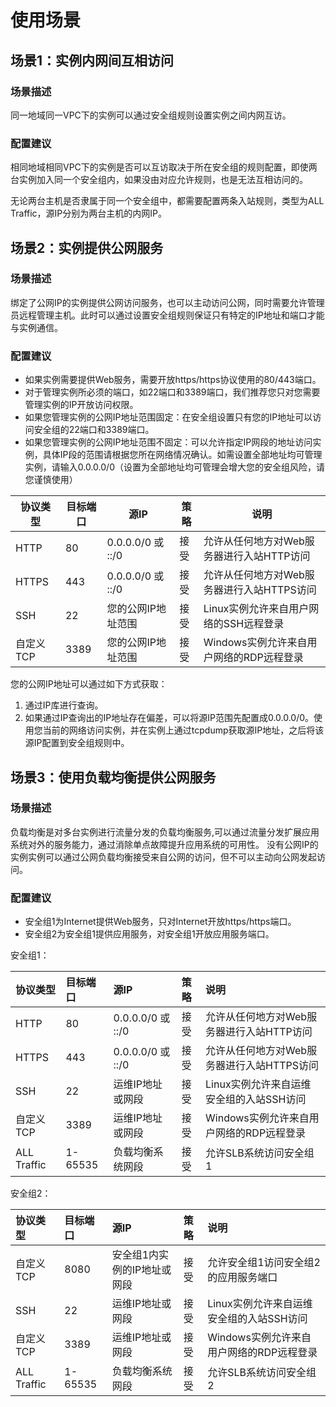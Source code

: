 # 使用场景

## 场景1：实例内网间互相访问

### 场景描述
同一地域同一VPC下的实例可以通过安全组规则设置实例之间内网互访。
### 配置建议
相同地域相同VPC下的实例是否可以互访取决于所在安全组的规则配置，即使两台实例加入同一个安全组内，如果没由对应允许规则，也是无法互相访问的。

无论两台主机是否隶属于同一个安全组中，都需要配置两条入站规则，类型为ALL Traffic，源IP分别为两台主机的内网IP。

## 场景2：实例提供公网服务

### 场景描述
绑定了公网IP的实例提供公网访问服务，也可以主动访问公网，同时需要允许管理员远程管理主机。此时可以通过设置安全组规则保证只有特定的IP地址和端口才能与实例通信。
### 配置建议
* 如果实例需要提供Web服务，需要开放https/https协议使用的80/443端口。
* 对于管理实例所必须的端口，如22端口和3389端口，我们推荐您只对您需要管理实例的IP开放访问权限。
* 如果您管理实例的公网IP地址范围固定：在安全组设置只有您的IP地址可以访问安全组的22端口和3389端口。
* 如果您管理实例的公网IP地址范围不固定：可以允许指定IP网段的地址访问实例，具体IP段的范围请根据您所在网络情况确认。如需设置全部地址均可管理实例，请输入0.0.0.0/0（设置为全部地址均可管理会增大您的安全组风险，请您谨慎使用）

|  **协议类型**   |  **目标端口**   |  **源IP**   |  **策略**   |  **说明**   |
| --- | --- | --- | --- | --- |
| HTTP    |  80   |  0.0.0.0/0 或 ::/0  |  接受   | 允许从任何地方对Web服务器进行入站HTTP访问    |
| HTTPS    |  443   |  0.0.0.0/0 或 ::/0   |   接受  |  允许从任何地方对Web服务器进行入站HTTPS访问   |
|  SSH      | 22    |  您的公网IP地址范围   |  接受   |Linux实例允许来自用户网络的SSH远程登录|
|  自定义TCP   | 3389    |   您的公网IP地址范围  |   接受  | Windows实例允许来自用户网络的RDP远程登录    |

您的公网IP地址可以通过如下方式获取：
1. 通过IP库进行查询。
2. 如果通过IP查询出的IP地址存在偏差，可以将源IP范围先配置成0.0.0.0/0。使用您当前的网络访问实例，并在实例上通过tcpdump获取源IP地址，之后将该源IP配置到安全组规则中。

## 场景3：使用负载均衡提供公网服务
### 场景描述
负载均衡是对多台实例进行流量分发的负载均衡服务,可以通过流量分发扩展应用系统对外的服务能力，通过消除单点故障提升应用系统的可用性。
没有公网IP的实例实例可以通过公网负载均衡接受来自公网的访问，但不可以主动向公网发起访问。
### 配置建议
* 安全组1为Internet提供Web服务，只对Internet开放https/https端口。
* 安全组2为安全组1提供应用服务，对安全组1开放应用服务端口。

安全组1：

|  **协议类型**   |  **目标端口**   |  **源IP**   |  **策略**   |  **说明**   |
| :--- | :--- | :--- | :--- | :--- |
| HTTP    |  80   |  0.0.0.0/0 或 ::/0   |  接受   | 允许从任何地方对Web服务器进行入站HTTP访问    |
| HTTPS    |  443   |  0.0.0.0/0 或 ::/0   |   接受  |  允许从任何地方对Web服务器进行入站HTTPS访问   |
|  SSH      | 22    |  运维IP地址或网段   |  接受   |Linux实例允许来自运维安全组的入站SSH访问|
|  自定义TCP   | 3389    |   运维IP地址或网段 |   接受  | Windows实例允许来自用户网络的RDP远程登录    |
|  ALL Traffic   | 1-65535   |   负载均衡系统网段 |   接受  | 允许SLB系统访问安全组1    |

安全组2：

|  **协议类型**   |  **目标端口**   |  **源IP**   |  **策略**   |  **说明**   |
| :--- | :--- | :--- | :--- | :--- |
| 自定义TCP   |  8080   |  安全组1内实例的IP地址或网段  |  接受   | 允许安全组1访问安全组2的应用服务端口    |
|  SSH      | 22    |  运维IP地址或网段   |  接受   |Linux实例允许来自运维安全组的入站SSH访问|
|  自定义TCP   | 3389    |   运维IP地址或网段 |   接受  | Windows实例允许来自用户网络的RDP远程登录    |
|  ALL Traffic   | 1-65535   |   负载均衡系统网段 |   接受  | 允许SLB系统访问安全组2    |
